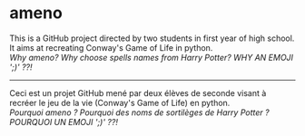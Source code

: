 # ameno

This is a GitHub project directed by two students in first year of high school. It aims at recreating Conway's Game of Life in python.  
*Why ameno? Why choose spells names from Harry Potter? WHY AN EMOJI ';)' ??!*

---

Ceci est un projet GitHub mené par deux élèves de seconde visant à recréer le jeu de la vie (Conway's Game of Life) en python.  
*Pourquoi ameno ? Pourquoi des noms de sortilèges de Harry Potter ? POURQUOI UN EMOJI ';)' ??!*

